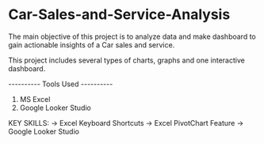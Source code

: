 # Car-Sales-and-Service-Analysis

The main objective of this project is to analyze data and make dashboard to gain actionable insights of a Car sales and service.

This project includes several types of charts, graphs and one interactive dashboard.

---------- Tools Used ----------
1. MS Excel
2. Google Looker Studio






KEY SKILLS:
-> Excel Keyboard Shortcuts
-> Excel PivotChart Feature
-> Google Looker Studio
